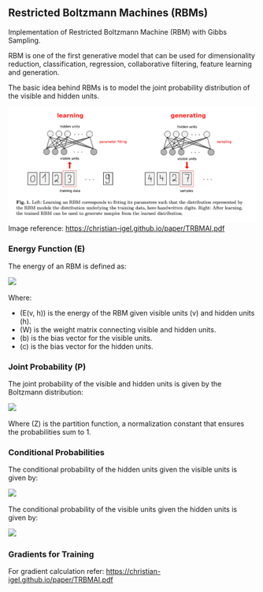 ## Restricted Boltzmann Machines (RBMs)
Implementation of Restricted Boltzmann Machine (RBM) with Gibbs Sampling.

RBM is one of the first generative model that can be used for dimensionality reduction, classification, regression, collaborative filtering, feature learning and generation.

The basic idea behind RBMs is to model the joint probability distribution of the visible and hidden units.

![plot](RBM.png)
Image reference: https://christian-igel.github.io/paper/TRBMAI.pdf


### Energy Function (E)

The energy of an RBM is defined as:

<img src="https://latex.codecogs.com/svg.latex?\Large&space;E(v, h) = - (v^T W h + b^T v + c^T h)" />


Where:
- \(E(v, h)\) is the energy of the RBM given visible units \(v\) and hidden units \(h\).
- \(W\) is the weight matrix connecting visible and hidden units.
- \(b\) is the bias vector for the visible units.
- \(c\) is the bias vector for the hidden units.

### Joint Probability (P)

The joint probability of the visible and hidden units is given by the Boltzmann distribution:

<img src="https://latex.codecogs.com/svg.latex?\Large&space;P(v, h) = \frac{1}{Z} \exp(-E(v, h))" />

Where \(Z\) is the partition function, a normalization constant that ensures the probabilities sum to 1.

### Conditional Probabilities

The conditional probability of the hidden units given the visible units is given by:

<img src="https://latex.codecogs.com/svg.latex?\Large&space;P(h | v) = \text{sigmoid}(W^T v + c)" />

The conditional probability of the visible units given the hidden units is given by:

<img src="https://latex.codecogs.com/svg.latex?\Large&space;P(v | h) = \text{sigmoid}(W h + b)" />

### Gradients for Training

For gradient calculation refer: https://christian-igel.github.io/paper/TRBMAI.pdf

